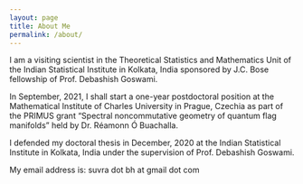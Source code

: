 ```yaml
---
layout: page
title: About Me
permalink: /about/
---
```


I am a visiting scientist in the Theoretical Statistics and Mathematics Unit of the Indian Statistical Institute in Kolkata, India sponsored by J.C. Bose fellowship of Prof. Debashish Goswami.

In September, 2021, I shall start a one-year postdoctoral position at the Mathematical Institute of Charles University in Prague, Czechia as part of the PRIMUS grant “Spectral noncommutative geometry of quantum flag manifolds” held by Dr. R&eacute;amonn &Oacute; Buachalla.

I defended my doctoral thesis in December, 2020 at the Indian Statistical Institute in Kolkata, India under the supervision of Prof. Debashish Goswami.

My email address is: suvra dot bh at gmail dot com
